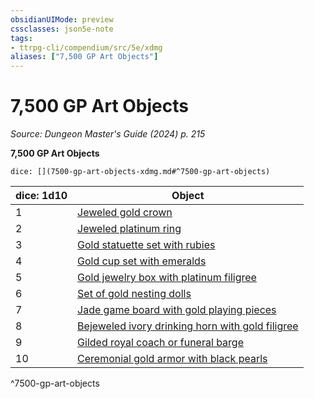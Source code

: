 ```yaml
---
obsidianUIMode: preview
cssclasses: json5e-note
tags:
- ttrpg-cli/compendium/src/5e/xdmg
aliases: ["7,500 GP Art Objects"]
---
```

# 7,500 GP Art Objects
*Source: Dungeon Master's Guide (2024) p. 215* 

**7,500 GP Art Objects**

`dice: [](7500-gp-art-objects-xdmg.md#^7500-gp-art-objects)`

| dice: 1d10 | Object |
|------------|--------|
| 1 | [Jeweled gold crown](Mechanics/items/jeweled-gold-crown-xdmg.md) |
| 2 | [Jeweled platinum ring](Mechanics/items/jeweled-platinum-ring-xdmg.md) |
| 3 | [Gold statuette set with rubies](Mechanics/items/gold-statuette-set-with-rubies-xdmg.md) |
| 4 | [Gold cup set with emeralds](Mechanics/items/gold-cup-set-with-emeralds-xdmg.md) |
| 5 | [Gold jewelry box with platinum filigree](Mechanics/items/gold-jewelry-box-with-platinum-filigree-xdmg.md) |
| 6 | [Set of gold nesting dolls](Mechanics/items/set-of-gold-nesting-dolls-xdmg.md) |
| 7 | [Jade game board with gold playing pieces](Mechanics/items/jade-game-board-with-gold-playing-pieces-xdmg.md) |
| 8 | [Bejeweled ivory drinking horn with gold filigree](Mechanics/items/bejeweled-ivory-drinking-horn-with-gold-filigree-xdmg.md) |
| 9 | [Gilded royal coach or funeral barge](Mechanics/items/gilded-royal-coach-or-funeral-barge-xdmg.md) |
| 10 | [Ceremonial gold armor with black pearls](Mechanics/items/ceremonial-gold-armor-with-black-pearls-xdmg.md) |
^7500-gp-art-objects